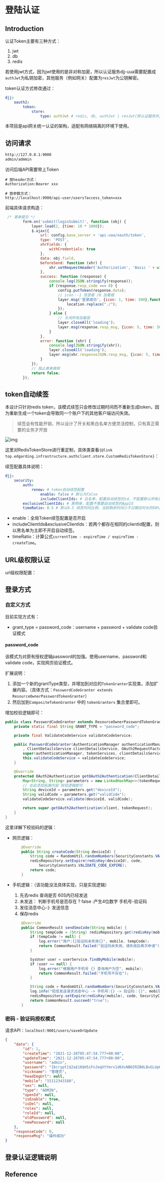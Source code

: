 # 登陆认证

## Introduction

认证Token主要有三种方式：

1. jwt
2. db
3. redis

若使用jwt方式，因为jwt使用的是非对称加密，所以认证服务djj-uua需要配置成`authJwt`为私钥加密，其他服务（例如网关）配置为`resJwt`为公钥解密。

token认证方式修改通过：

```yml
djj:
	oauth2:
		token:
			store:
				type: authJwt # redis, db, authJwt | resJwt(除认证服务外其他服务)
```

本项目是api网关统一认证的架构，适配有网络隔离的环境下使用。

## 访问请求

```bash
http://127.0.0.1:9000
admin/admmin
```

访问后端API需要带上Token

```
# 放header方式：
Authorization:Bearer xxx

# 放参数方式：
http://localhost:9900/api-user/users?access_token=xxx
```

前端具体请求构造：

```javascript
 /* 表单提交 */
        form.on('submit(loginSubmit)', function (obj) {
            layer.load(2, {time: 10 * 1000});
            $.ajax({
                url: config.base_server + 'api-uaa/oauth/token',
                type: 'POST',
                xhrFields: {
                    withCredentials: true
                },
                data: obj.field,
                beforeSend: function (xhr) {
                    xhr.setRequestHeader('Authorization', 'Basic ' + window.btoa(config.clientId + ":" + config.clientSecret));
                },
                success: function (response) {
                    console.log(JSON.stringify(response));
                    if (response.resp_code === 0) {
                        config.putToken(response.data);
                        // icon：-1 信息框 /0 加载框
                        layer.msg('登录成功', {icon: 1, time: 500},function () {
                            location.replace("./");
                        });
                    } else {
                        // 关闭所有加载层
                        layer.closeAll('loading');
                        layer.msg(response.resp_msg, {icon: 5, time: 500});
                    }
                },
                error: function (xhr) {
                    console.log(JSON.stringify(xhr));
                    layer.closeAll('loading');
                    layer.msg(xhr.responseJSON.resp_msg, {icon: 5, time: 500});
                }
            });
            // 阻止表单跳转
            return false;
        });
```



## token自动续签

本设计只针对redis token，该模式续签只会修改过期时间而不重新生成token，因为重新生成一个token会导致同一个账户下的其他客户端访问失效。

> 续签会有性能开销，所以设计了开关和黑白名单方便灵活控制，只有真正需要的业务才开放

![img](https://cdn.jsdelivr.net/gh/edgarding77/microservice-platform-doc@latest/image/func/redis-token-flow.png)

这里对RedisTokenStore进行重定制，具体类查看`{@link top.edgarding.infrastructure.authclient.store.CustomRedisTokenStore}`：

续签配置具体说明：

```yml
djj:
	security:
		auth:
			renew: # token自动续签配置
				enable: false # 默认为false
				includeClientIds: # 白名单，配置自动续签的id，不配置默认所有应用生效
        exclusiveClientIds: # 黑明单，配置不需要自动续签的AppId
        timeRatio: 0.5 # 默认0.5 续签时间比例，当前剩余时间小于过期总时长的50%则续签
```

- enable：全局Token续签配置是否开启
- includeClientIds&exclusiveClientIds：若两个都存在相同的clientId配置，则以黑名单为主即不开启自动续签。
- timeRatio：计算公式`currentTime - expireTime / expireTime - createTime`。

## URL级权限认证

url级权限配置：

## 登录方式

### 自定义方式

目前实现方式有：

- grant_type = password_code：username + password + validate code验证模式

#### password_code

该模式为对原有授权逻辑password的加强。使用username、password和validate code，实现网页验证模式。

扩展说明：

1. 添加一个新的grantType类型，并增加到对应的`TokenGranter`实现类，添加扩展内容。（具体方式：`PasswordCodeGranter extends ResourceOwnerPasswordTokenGranter`）
2. 然后加到`CompositeTokenGranter` 中的 `tokenGranters` 集合里即可。

增加校验逻辑即可：

```java
public class PasswordCodeGranter extends ResourceOwnerPasswordTokenGranter {
    private static final String GRANT_TYPE = "password_code";

    private final ValidateCodeService validateCodeService;

    public PasswordCodeGranter(AuthenticationManager authenticationManager, AuthorizationServerTokenServices tokenServices
        , ClientDetailsService clientDetailsService, OAuth2RequestFactory requestFactory, ValidateCodeService validateCodeService) {
        super(authenticationManager, tokenServices, clientDetailsService, requestFactory, GRANT_TYPE);
        this.validateCodeService = validateCodeService;
    }

    @Override
    protected OAuth2Authentication getOAuth2Authentication(ClientDetails client, TokenRequest tokenRequest) {
        Map<String, String> parameters = new LinkedHashMap<>(tokenRequest.getRequestParameters());
      	// 在此添加拓展内容 校验逻辑即可
        String deviceId = parameters.get("deviceId");
        String validCode = parameters.get("validCode");
        validateCodeService.validate(deviceId, validCode);

        return super.getOAuth2Authentication(client, tokenRequest);
    }
}

```

这里详解下校验码的逻辑：

- 网页逻辑：

  ```java
      @Override
      public String createCode(String deviceId) {
          String code = RandomUtil.randomNumbers(SecurityConstants.VALIDATE_CODE_SIZE);
          redisRepository.setExpire(redisKey(deviceId), code,
              SecurityConstants.VALIDATE_CODE_EXPIRE);
          return code;
      }
  ```

- 手机逻辑：（该功能没法具体实现，只是实现逻辑）

  1. 先去redis 查询是否 60S内已经发送
  2. 未发送： 判断手机号是否存在 ? false :产生4位数字  手机号-验证码
  3. 发往消息中心-》发送信息
  4. 保存redis

  ```java
      @Override
      public CommonResult sendSmsCode(String mobile) {
          String tempCode = (String) redisRepository.get(redisKey(mobile));
          if (tempCode != null) {
              log.error("用户:{}验证码未失效{}", mobile, tempCode);
              return CommonResult.failed("验证码未失效，请失效后再次申请");
          }
  
          SysUser user = userService.findByMobile(mobile);
          if (user == null) {
              log.error("根据用户手机号 {} 查询用户为空", mobile);
              return CommonResult.failed("手机号不存在");
          }
  
          String code = RandomUtil.randomNumbers(SecurityConstants.VALIDATE_CODE_SIZE);
          log.info("短信发送请求消息中心 -> 手机号:{} -> 验证码：{}", mobile, code);
          redisRepository.setExpire(redisKey(mobile), code, SecurityConstants.VALIDATE_CODE_EXPIRE);
          return CommonResult.succeed("true");
      }
  ```

### 密码 - 验证码授权模式

请求API：`localhost:9001/users/saveOrUpdate`

```json
{
    "data": {
        "id": 1,
        "createTime": "2021-12-26T05:47:54.777+00:00",
        "updateTime": "2021-12-26T05:47:54.777+00:00",
        "username": "admin",
        "password": "{bcrypt}$2a$10$H5iFnJeqVtYmrx1d6XsNBOIRZB0LBvGLUpH2j2inDbhhP45q3yyJG",
        "nickname": "管理员",
        "headImgUrl": null,
        "mobile": "15112343188",
        "sex": null,
        "type": "ADMIN",
        "openId": null,
        "isEnable": true,
        "isDel": null,
        "roles": null,
        "roleId": null,
        "oldPassword": null,
        "newPassword": null
    },
    "responseCode": 0,
    "responseMsg": "操作成功"
}
```



## 

## 登录认证逻辑说明



## Reference